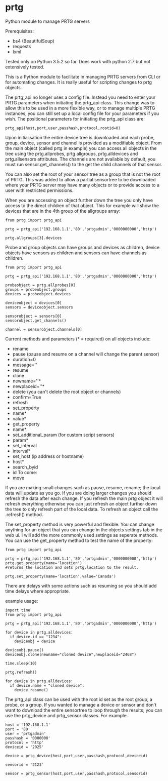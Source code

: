 # prtg
Python module to manage PRTG servers

Prerequisites:
- bs4 (BeautifulSoup)
- requests
- lxml

Tested only on Python 3.5.2 so far. Does work with python 2.7 but not extensively tested. 

This is a Python module to facilitate in managing PRTG servers from CLI or for automating changes. It is really useful for scripting changes to prtg objects.

The prtg_api no longer uses a config file. Instead you need to enter your PRTG parameters when initiating the prtg_api class. This change was to allow this to be used in a more flexible way, or to manage multiple PRTG instances, you can still set up a local config file for your parameters if you wish. The positional parameters for initiating the prtg_api class are:

```
prtg_api(host,port,user,passhash,protocol,rootid=0)
```

Upon initialisation the entire device tree is downloaded and each probe, group, device, sensor and channel is provided as a modifiable object. From the main object (called prtg in example) you can access all objects in the tree using the prtg.allprobes, prtg.allgroups, prtg.alldevices and prtg.allsensors attributes. The channels are not available by default, you must run sensor.get_channels() to the get the child channels of that sensor.

You can also set the root of your sensor tree as a group that is not the root of PRTG. This was added to allow a partial sensortree to be downloaded where your PRTG server may have many objects or to provide access to a user with restricted permissions.

When you are accessing an object further down the tree you only have access to the direct children of that object. This for example will show the devices that are in the 4th group of the allgroups array:

```
from prtg import prtg_api

prtg = prtg_api('192.168.1.1','80','prtgadmin','0000000000','http')

prtg.allgroups[3].devices
```

Probe and group objects can have groups and devices as children, device objects have sensors as children and sensors can have channels as children. 

```
from prtg import prtg_api

prtg = prtg_api('192.168.1.1','80','prtgadmin','0000000000','http')

probeobject = prtg.allprobes[0]
groups = probeobject.groups
devices = probeobject.devices

deviceobject = devices[0]
sensors = deviceobject.sensors

sensorobject = sensors[0]
sensorobject.get_channels()

channel = sensorobject.channels[0]
```


Current methods and parameters (* = required) on all objects include:
- rename
- pause (pause and resume on a channel will change the parent sensor)
 - duration=0
 - message=''
- resume
- clone
 - newname=''*
 - newplaceid=''*
- delete (you can't delete the root object or channels)
 - confirm=True
- refresh
- set_property
 - name*
 - value*
- get_property
 - name*
- set_additional_param (for custom script sensors)
 - param*
- set_interval
 - interval*
- set_host (ip address or hostname)
 - host*
- search_byid
 - id
To come:
- move

If you are making small changes such as pause, resume, rename; the local data will update as you go. If you are doing larger changes you should refresh the data after each change. If you refresh the main prtg object it will refresh everything otherwise you can just refresh an object further down the tree to only refresh part of the local data. To refresh an object call the .refresh() method.

The set_property method is very powerful and flexible. You can change anything for an object that you can change in the objects settings tab in the web ui. I will add the more commonly used settings as seperate methods. You can use the get_property method to test the name of the property:

```
from prtg import prtg_api

prtg = prtg_api('192.168.1.1','80','prtgadmin','0000000000','http')
prtg.get_property(name='location')
#returns the location and sets prtg.location to the result.

prtg.set_property(name='location',value='Canada')
```

There are delays with some actions such as resuming so you should add time delays where appropriate.

example usage:

```
import time
from prtg import prtg_api

prtg = prtg_api('192.168.1.1','80','prtgadmin','0000000000','http')

for device in prtg.alldevices:
  if device.id == "1234":
    deviceobj = device

deviceobj.pause()
deviceobj.clone(newname="cloned device",newplaceid="2468")

time.sleep(10)

prtg.refresh()

for device in prtg.alldevices:
  if device.name = "cloned device":
    device.resume()

```

The prtg_api class can be used with the root id set as the root group, a probe, or a group. If you wanted to manage a device or sensor and don't want to download the entire sensortree to loop through the results; you can use the prtg_device and prtg_sensor classes. For example:

```
host = '192.168.1.1'
port = '80'
user = 'prtgadmin'
passhash = '0000000'
protocol = 'http'
deviceid = '2025'

device = prtg_device(host,port,user,passhash,protocol,deviceid)

sensorid = '2123'

sensor = prtg_sensor(host,port,user,passhash,protocol,sensorid)
```

